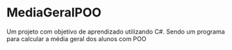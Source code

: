 # MediaGeralPOO

Um projeto com objetivo de aprendizado utilizando C#. Sendo um programa para calcular a média geral dos alunos com POO
